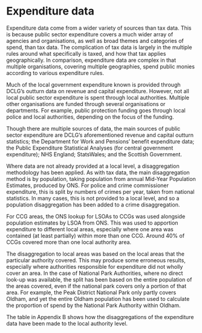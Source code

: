 # Expenditure data

Expenditure data come from a wider variety of sources than tax data. This is because public sector expenditure covers a much wider array of agencies and organisations, as well as broad themes and categories of spend, than tax data. The complication of tax data is largely in the multiple rules around what specifically is taxed, and how that tax applies geographically. In comparison, expenditure data are complex in that multiple organisations, covering multiple geographies, spend public monies according to various expenditure rules.

Much of the local government expenditure known is provided through DCLG’s outturn data on revenue and capital expenditure. However, not all local public sector expenditure is spent through local authorities. Multiple other organisations are funded through several organisations or departments. For example, public protection funding goes through local police and local authorities, depending on the focus of the funding.

Though there are multiple sources of data, the main sources of public sector expenditure are DCLG’s aforementioned revenue and capital outturn statistics; the Department for Work and Pensions’ benefit expenditure data; the Public Expenditure Statistical Analyses (for central government expenditure); NHS England; StatsWales; and the Scottish Government.

Where data are not already provided at a local level, a disaggregation methodology has been applied. As with tax data, the main disaggregation method is by population, taking population from annual Mid-Year Population Estimates, produced by ONS. For police and crime commissioner expenditure, this is split by numbers of crimes per year, taken from national statistics. In many cases, this is not provided to a local level, and so a population disaggregation has been added to a crime disaggregation.

For CCG areas, the ONS lookup for LSOAs to CCGs was used alongside population estimates by LSOA from ONS. This was used to apportion expenditure to different local areas, especially where one area was contained (at least partially) within more than one CCG. Around 40% of CCGs covered more than one local authority area.

The disaggregation to local areas was based on the local areas that the particular authority covered. This may produce some erroneous results, especially where authorities responsible for expenditure did not wholly cover an area. In the case of National Park Authorities, where no direct look-up was available, the split has been based on the entire population of the areas covered, even if the national park covers only a portion of that area. For example, the Peak District National Park only partly covers Oldham, and yet the entire Oldham population has been used to calculate the proportion of spend by the National Park Authority within Oldham.

The table in Appendix B shows how the disaggregations of the expenditure data have been made to the local authority level.
